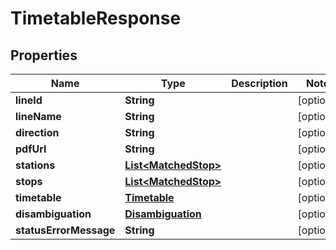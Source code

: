 
# TimetableResponse

## Properties
Name | Type | Description | Notes
------------ | ------------- | ------------- | -------------
**lineId** | **String** |  |  [optional]
**lineName** | **String** |  |  [optional]
**direction** | **String** |  |  [optional]
**pdfUrl** | **String** |  |  [optional]
**stations** | [**List&lt;MatchedStop&gt;**](MatchedStop.md) |  |  [optional]
**stops** | [**List&lt;MatchedStop&gt;**](MatchedStop.md) |  |  [optional]
**timetable** | [**Timetable**](Timetable.md) |  |  [optional]
**disambiguation** | [**Disambiguation**](Disambiguation.md) |  |  [optional]
**statusErrorMessage** | **String** |  |  [optional]




